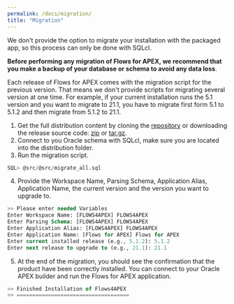 ```yaml
---
permalink: /docs/migration/
title: "Migration"
---
```

We don't provide the option to migrate your installation with the packaged app, so this process can only be done with SQLcl.

**Before performing any migration of Flows for APEX, we recommend that you make a backup of your database or schema to avoid any data loss**.

Each release of Flows for APEX comes with the migration script for the previous version. That means we don't provide scripts for migrating several version at one time. For example, if your current installation runs the 5.1 version and you want to migrate to 21.1, you have to migrate first form 5.1 to 5.1.2 and then migrate from 5.1.2 to 21.1.

1. Get the full distribution content by cloning the [repository](https://github.com/mt-ag/apex-flowsforapex) or downloading the release source code: [zip](https://github.com/mt-ag/apex-flowsforapex/archive/refs/tags/v21.1.zip) or [tar.gz](https://github.com/mt-ag/apex-flowsforapex/archive/refs/tags/v21.1.tar.gz).
2. Connect to you Oracle schema with SQLcl, make sure you are located into the distribution folder.
3. Run the migration script.
```sql
SQL> @src/@src/migrate_all.sql
```
4. Provide the Workspace Name, Parsing Schema, Application Alias, Application Name, the current version and the version you want to upgrade to.
```sql
>> Please enter needed Variables
Enter Workspace Name: [FLOWS4APEX] FLOWS4APEX
Enter Parsing Schema: [FLOWS4APEX] FLOWS4APEX
Enter Application Alias: [FLOWS4APEX] FLOWS4APEX
Enter Application Name: [Flows for APEX] Flows for APEX
Enter current installed release (e.g., 5.1.2): 5.1.2
Enter next release to upgrade to (e.g., 21.1): 21.1
```
5. At the end of the migration, you should see the confirmation that the product have been correctly installed. You can connect to your Oracle APEX builder and run the Flows for APEX application.
```sql
>> Finished Installation of Flows4APEX
>> ====================================
```